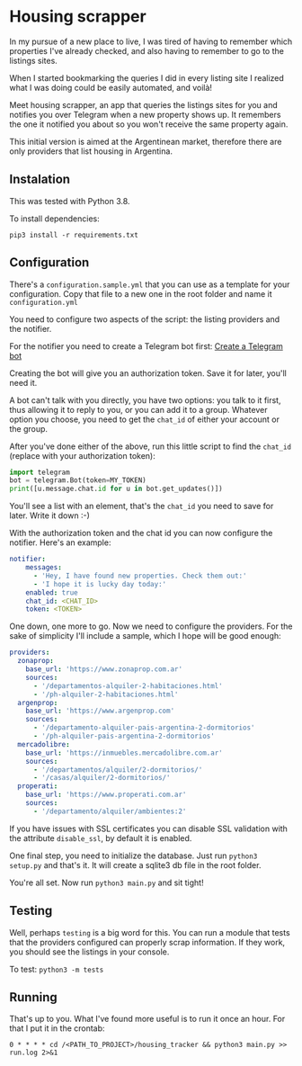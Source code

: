 # Housing scrapper

In my pursue of a new place to live, I was tired of having to remember which properties I've already checked, and also having to remember to go to the listings sites.

When I started bookmarking the queries I did in every listing site I realized what I was doing could be easily automated, and voilà!

Meet housing scrapper, an app that queries the listings sites for you and notifies you over Telegram when a new property shows up. It remembers the one it notified you about so you won't receive the same property again.

This initial version is aimed at the Argentinean market, therefore there are only providers that list housing in Argentina.

## Instalation
This was tested with Python 3.8.

To install dependencies:

`pip3 install -r requirements.txt`

## Configuration

There's a `configuration.sample.yml` that you can use as a template for your configuration. Copy that file to a new one in the root folder and name it `configuration.yml`

You need to configure two aspects of the script: the listing providers and the notifier.

For the notifier you need to create a Telegram bot first: [Create a Telegram bot](https://core.telegram.org/bots)

Creating the bot will give you an authorization token. Save it for later, you'll need it.

A bot can't talk with you directly, you have two options: you talk to it first, thus allowing it to reply to you, or you can add it to a group. Whatever option you choose, you need to get the `chat_id` of either your account or the group.

After you've done either of the above, run this little script to find the `chat_id` (replace with your authorization token):

```python
import telegram
bot = telegram.Bot(token=MY_TOKEN)
print([u.message.chat.id for u in bot.get_updates()])
```
You'll see a list with an element, that's the `chat_id` you need to save for later. Write it down :-)

With the authorization token and the chat id you can now configure the notifier. Here's an example:

```yaml
notifier:
    messages:
      - 'Hey, I have found new properties. Check them out:'
      - 'I hope it is lucky day today:'
    enabled: true
    chat_id: <CHAT_ID>
    token: <TOKEN>
```

One down, one more to go. Now we need to configure the providers. For the sake of simplicity I'll include a sample, which I hope will be good enough:

```yaml
providers:
  zonaprop:
    base_url: 'https://www.zonaprop.com.ar'
    sources:
      - '/departamentos-alquiler-2-habitaciones.html'
      - '/ph-alquiler-2-habitaciones.html'
  argenprop:
    base_url: 'https://www.argenprop.com'
    sources:
      - '/departamento-alquiler-pais-argentina-2-dormitorios'
      - '/ph-alquiler-pais-argentina-2-dormitorios'
  mercadolibre:
    base_url: 'https://inmuebles.mercadolibre.com.ar'
    sources:
      - '/departamentos/alquiler/2-dormitorios/'
      - '/casas/alquiler/2-dormitorios/'
  properati:
    base_url: 'https://www.properati.com.ar'
    sources:
      - '/departamento/alquiler/ambientes:2'
```

If you have issues with SSL certificates you can disable SSL validation with the attribute `disable_ssl`, by default it is enabled.

One final step, you need to initialize the database. Just run `python3 setup.py` and that's it. It will create a sqlite3 db file in the root folder.

You're all set. Now run `python3 main.py` and sit tight!

## Testing

Well, perhaps `testing` is a big word for this. You can run a module that tests that the providers configured can properly scrap information. If they work, you should see the listings in your console.

To test: `python3 -m tests`

## Running

That's up to you. What I've found more useful is to run it once an hour. For that I put it in the crontab:

`0 * * * * cd /<PATH_TO_PROJECT>/housing_tracker && python3 main.py >> run.log 2>&1`
